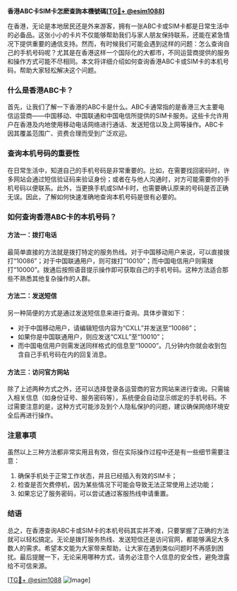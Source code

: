 **香港ABC卡SIM卡怎麽查詢本機號碼[[TG💪+ @esim1088](https://t.me/s/esim1088)]**

在香港，无论是本地居民还是外来游客，拥有一张ABC卡或SIM卡都是日常生活中的必备品。这张小小的卡片不仅能够帮助我们与家人朋友保持联系，还能在紧急情况下提供重要的通信支持。然而，有时候我们可能会遇到这样的问题：怎么查询自己的手机号码呢？尤其是在香港这样一个国际化的大都市，不同运营商提供的服务和操作方式可能不尽相同。本文将详细介绍如何查询香港ABC卡或SIM卡的本机号码，帮助大家轻松解决这个问题。

### 什么是香港ABC卡？

首先，让我们了解一下香港的ABC卡是什么。ABC卡通常指的是香港三大主要电信运营商——中国移动、中国联通和中国电信所提供的SIM卡服务。这些卡允许用户在香港及内地使用移动电话网络进行通话、发送短信以及上网等操作。ABC卡因其覆盖范围广、资费合理而受到广泛欢迎。

### 查询本机号码的重要性

在日常生活中，知道自己的手机号码是非常重要的。比如，在需要找回密码时，许多网站会通过短信验证码来验证身份；或者在与他人沟通时，对方可能需要你的手机号码以便联系。此外，当更换手机或SIM卡时，也需要确认原来的号码是否正确无误。因此，了解如何快速准确地查询本机号码是很有必要的。

### 如何查询香港ABC卡的本机号码？

#### 方法一：拨打电话
最简单直接的方法就是拨打特定的服务热线。对于中国移动用户来说，可以直接拨打“10086”；对于中国联通用户，则可拨打“10010”；而中国电信用户则需拨打“10000”。拨通后按照语音提示操作即可获取自己的手机号码。这种方法适合那些不熟悉其他复杂操作的人群。

#### 方法二：发送短信
另一种简便的方式是通过发送短信息来进行查询。具体步骤如下：
- 对于中国移动用户，请编辑短信内容为“CXLL”并发送至“10086”；
- 如果你是中国联通用户，则应发送“CXLL”至“10010”；
- 而中国电信用户则需发送同样格式的信息至“10000”。几分钟内你就会收到包含自己手机号码在内的回复消息。

#### 方法三：访问官方网站
除了上述两种方式之外，还可以选择登录各运营商的官方网站来进行查询。只需输入相关信息（如身份证号、服务密码等），系统便会自动显示绑定的手机号码。不过需要注意的是，这种方式可能涉及到个人隐私保护的问题，建议确保网络环境安全后再进行操作。

### 注意事项
虽然以上三种方法都非常实用且有效，但在实际操作过程中还是有一些细节需要注意：
1. 确保手机处于正常工作状态，并且已经插入有效的SIM卡；
2. 检查是否欠费停机，因为某些情况下可能会导致无法正常使用上述功能；
3. 如果忘记了服务密码，可以尝试通过客服热线申请重置。

### 结语

总之，在香港查询ABC卡或SIM卡的本机号码其实并不难，只要掌握了正确的方法就可以轻松搞定。无论是拨打服务热线、发送短信还是访问官网，都能够满足大多数人的需求。希望本文能为大家带来帮助，让大家在遇到类似问题时不再感到困扰。最后提醒一下，无论采用哪种方式，请务必注意个人信息的安全性，避免泄露给不可信来源。

[[TG💪+ @esim1088](https://t.me/s/esim1088) ![Image](https://i.postimg.cc/4NQfJmqS/Snipaste-2025-05-13-00-14-12.png)]